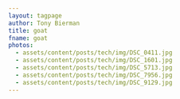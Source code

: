 ```yaml
---
layout: tagpage
author: Tony Bierman
title: goat
fname: goat
photos:
  - assets/content/posts/tech/img/DSC_0411.jpg
  - assets/content/posts/tech/img/DSC_1601.jpg
  - assets/content/posts/tech/img/DSC_5713.jpg
  - assets/content/posts/tech/img/DSC_7956.jpg
  - assets/content/posts/tech/img/DSC_9129.jpg
---
```

